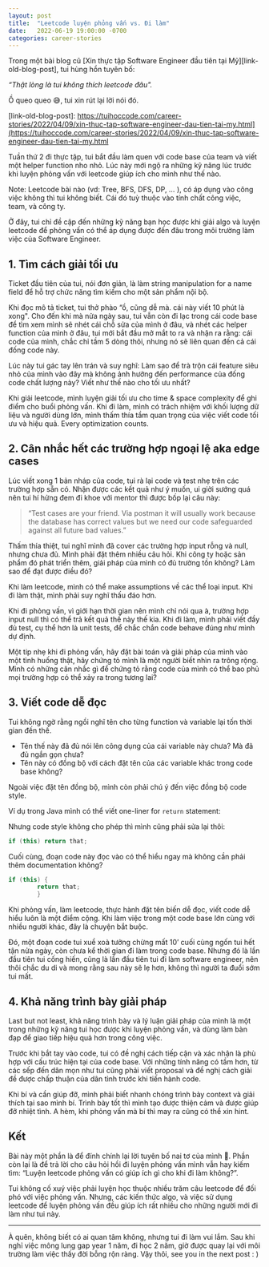 ```yaml
---
layout: post
title:  "Leetcode luyện phỏng vấn vs. Đi làm"
date:   2022-06-19 19:00:00 -0700
categories: career-stories
---
```


Trong một bài blog cũ [Xin thực tập Software Engineer đầu tiên tại Mỹ][link-old-blog-post], tui hùng hồn tuyên bố: 

*“Thật lòng là tui không thích leetcode đâu".*

Ồ queo queo 😅, tui xin rút lại lời nói đó.

[link-old-blog-post]: https://tuihoccode.com/career-stories/2022/04/09/xin-thuc-tap-software-engineer-dau-tien-tai-my.html](https://tuihoccode.com/career-stories/2022/04/09/xin-thuc-tap-software-engineer-dau-tien-tai-my.html

Tuần thứ 2 đi thực tập, tui bắt đầu làm quen với code base của team và viết một helper function nho nhỏ. Lúc này mới ngộ ra những kỹ năng lúc trước khi luyện phỏng vấn với leetcode giúp ích cho mình như thế nào.

Note: Leetcode bài nào (vd: Tree, BFS, DFS, DP, … ), có áp dụng vào công việc không thì tui không biết. Cái đó tuỳ thuộc vào tính chất công việc, team, và công ty.

Ở đây, tui chỉ đề cập đến những kỹ năng bạn học được khi giải algo và luyện leetcode để phỏng vấn có thể áp dụng được đến đâu trong môi trường làm việc của Software Engineer.

##  **1. Tìm cách giải tối ưu**

Ticket đầu tiên của tui, nói đơn giản, là làm string manipulation for a name field để hỗ trợ chức năng tìm kiếm cho một sản phẩm nội bộ.

Khi đọc mô tả ticket, tui thở phào “ồ, cũng dễ mà. cái này viết 10 phút là xong". Cho đến khi mà nửa ngày sau, tui vẫn còn đi lạc trong cái code base để tìm xem mình sẽ nhét cái chỗ sửa của mình ở đâu, và nhét các helper function của mình ở đâu, tui mới bắt đầu mở mắt to ra và nhận ra rằng: cái code của mình, chắc chỉ tầm 5 dòng thôi, nhưng nó sẽ liên quan đến cả cái đống code này.

Lúc này tui gác tay lên trán và suy nghĩ: Làm sao để trà trộn cái feature siêu nhỏ của mình vào đây mà không ảnh hưởng đến performance của đống code chất lượng này? Viết như thế nào cho tối ưu nhất?

Khi giải leetcode, mình luyện giải tối ưu cho time & space complexity để ghi điểm cho buổi phỏng vấn. Khi đi làm, mình có trách nhiệm với khối lượng dữ liệu và người dùng lớn, mình thấm thía tầm quan trọng của việc viết code tối ưu và hiệu quả. Every optimization counts.



## **2. Cân nhắc hết các trường hợp ngoại lệ aka edge cases**

Lúc viết xong 1 bản nháp của code, tui rà lại code và test nhẹ trên các trường hợp sẵn có. Nhận được các kết quả như ý muốn, ui giời sướng quá nên tui hí hửng đem đi khoe với mentor thì được bốp lại câu này: 
> “Test cases are your friend. Via postman it will usually work because the database has correct values but we need our code safeguarded against all future bad values.”

Thấm thía thiệt, tui nghĩ mình đã cover các trường hợp input rỗng và null, nhưng chưa đủ. Mình phải đặt thêm nhiều câu hỏi. Khi công ty hoặc sản phẩm đó phát triển thêm, giải pháp của mình có đủ trường tồn không? Làm sao để đạt được điều đó?

Khi làm leetcode, mình có thể make assumptions về các thể loại input. Khi đi làm thật, mình phải suy nghĩ thấu đáo hơn.

Khi đi phỏng vấn, vì giới hạn thời gian nên mình chỉ nói qua à, trường hợp input null thì có thể trả kết quả thế này thế kia. Khi đi làm, mình phải viết đầy đủ test, cụ thể hơn là unit tests, để chắc chắn code behave đúng như mình dự định.

Một tip nhẹ khi đi phỏng vấn, hãy đặt bài toán và giải pháp của mình vào một tình huống thật, hãy chứng tỏ mình là một người biết nhìn ra trông rộng. Mình có những cân nhắc gì để chứng tỏ rằng code của mình có thể bao phủ mọi trường hợp có thể xảy ra trong tương lai?

## **3. Viết code dễ đọc**

Tui không ngờ rằng ngồi nghĩ tên cho từng function và variable lại tốn thời gian đến thế.

- Tên thế này đã đủ nói lên công dụng của cái variable này chưa? Mà đã đủ ngắn gọn chưa?
- Tên này có đồng bộ với cách đặt tên của các variable khác trong code base không?

Ngoài việc đặt tên đồng bộ, mình còn phải chú ý đến việc đồng bộ code style.

Ví dụ trong Java mình có thể viết one-liner for `return`  statement:

Nhưng code style không cho phép thì mình cũng phải sửa lại thôi:

```java
if (this) return that;
```

Cuối cùng, đoạn code này đọc vào có thể hiểu ngay mà không cần phải thêm documentation không?

```java
if (this) {
        return that;
        }
```

Khi phỏng vấn, làm leetcode, thực hành đặt tên biến dễ đọc, viết code dễ hiểu luôn là một điểm cộng. Khi làm việc trong một code base lớn cùng với nhiều người khác, đây là chuyện bắt buộc.

Đó, một đoạn code tui xuề xoà tưởng chừng mất 10’ cuối cùng ngốn tui hết tận nửa ngày, còn chưa kể thời gian đi làm trong code base. Nhưng đó là lần đầu tiên tui cống hiến, cũng là lần đầu tiên tui đi làm software engineer, nên thôi chắc du di và mong rằng sau này sẽ lẹ hơn, không thì người ta đuổi sớm tui mất.

## **4. Khả năng trình bày giải pháp**

Last but not least, khả năng trình bày và lý luận giải pháp của mình là một trong những kỹ năng tui học được khi luyện phỏng vấn, và dùng làm bàn đạp để giao tiếp hiệu quả hơn trong công việc.

Trước khi bắt tay vào code, tui có đề nghị cách tiếp cận và xác nhận là phù hợp với cấu trúc hiện tại của code base. Với những tính năng có tầm hơn, từ các sếp đến dân mọn như tui cũng phải viết proposal và đề nghị cách giải đề được chấp thuận của dân tình trước khi tiến hành code.

Khi bí và cần giúp đỡ, mình phải biết nhanh chóng trình bày context và giải thích tại sao mình bí. Trình bày tốt thì mình tạo được thiện cảm và được giúp đỡ nhiệt tình. A hèm, khi phỏng vấn mà bí thì may ra cũng có thể xin hint.


## **Kết**

Bài này một phần là để đính chính lại lời tuyên bố nai tơ của mình 🥹. Phần còn lại là để trả lời cho câu hỏi hồi đi luyện phỏng vấn mình vẫn hay kiếm tìm: “Luyện leetcode phỏng vấn có giúp ích gì cho khi đi làm không?”.

Tui không cố xuý việc phải luyện học thuộc nhiều trăm câu leetcode để đối phó với việc phỏng vấn. Nhưng, các kiến thức algo, và việc sử dụng leetcode để luyện phỏng vấn đều giúp ích rất nhiều cho những người mới đi làm như tui này.

---

À quên, không biết có ai quan tâm không, nhưng tui đi làm vui lắm. Sau khi nghỉ việc mông lung gap year 1 năm, đi học 2 năm, giờ được quay lại với môi trường làm việc thấy đời bỗng rộn ràng. Vậy thôi, see you in the next post : )

